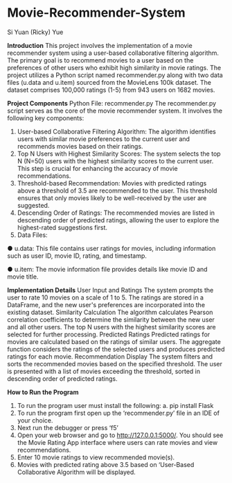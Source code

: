 # Movie-Recommender-System
Si Yuan (Ricky) Yue

**Introduction**
This project involves the implementation of a movie recommender system using a
user-based collaborative filtering algorithm. The primary goal is to recommend movies
to a user based on the preferences of other users who exhibit high similarity in movie
ratings. The project utilizes a Python script named recommender.py along with two data
files (u.data and u.item) sourced from the MovieLens 100k dataset. The dataset
comprises 100,000 ratings (1-5) from 943 users on 1682 movies.

**Project Components**
Python File: recommender.py
The recommender.py script serves as the core of the movie recommender system. It
involves the following key components:
1. User-based Collaborative Filtering Algorithm: The algorithm identifies users
with similar movie preferences to the current user and recommends movies
based on their ratings.
2. Top N Users with Highest Similarity Scores: The system selects the top N
(N=50) users with the highest similarity scores to the current user. This step is
crucial for enhancing the accuracy of movie recommendations.
3. Threshold-based Recommendation: Movies with predicted ratings above a
threshold of 3.5 are recommended to the user. This threshold ensures that only
movies likely to be well-received by the user are suggested.
4. Descending Order of Ratings: The recommended movies are listed in
descending order of predicted ratings, allowing the user to explore the
highest-rated suggestions first.
5. Data Files:

● u.data: This file contains user ratings for movies, including information such as user ID, movie ID, rating, and timestamp.

● u.item: The movie information file provides details like movie ID and movie title.
   
**Implementation Details**
User Input and Ratings
The system prompts the user to rate 10 movies on a scale of 1 to 5. The ratings are
stored in a DataFrame, and the new user's preferences are incorporated into the
existing dataset.
Similarity Calculation
The algorithm calculates Pearson correlation coefficients to determine the similarity
between the new user and all other users. The top N users with the highest similarity
scores are selected for further processing.
Predicted Ratings
Predicted ratings for movies are calculated based on the ratings of similar users. The
aggregate function considers the ratings of the selected users and produces predicted
ratings for each movie.
Recommendation Display
The system filters and sorts the recommended movies based on the specified threshold.
The user is presented with a list of movies exceeding the threshold, sorted in
descending order of predicted ratings.

**How to Run the Program**
1. To run the program user must install the following:
a. pip install Flask
2. To run the program first open up the ‘recommender.py’ file in an IDE of your
choice.
3. Next run the debugger or press ‘f5’
4. Open your web browser and go to http://127.0.0.1:5000/. You should see the
Movie Rating App interface where users can rate movies and view
recommendations.
5. Enter 10 movie ratings to view recommended movie(s).
6. Movies with predicted rating above 3.5 based on ‘User-Based Collaborative
Algorithm will be displayed.
